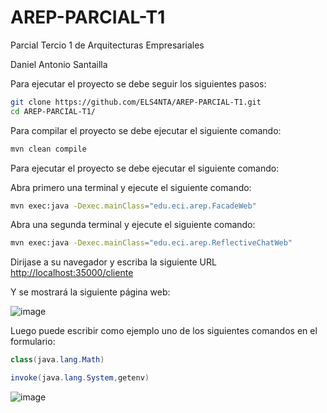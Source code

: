 # AREP-PARCIAL-T1

Parcial Tercio 1 de Arquitecturas Empresariales

Daniel Antonio Santailla

Para ejecutar el proyecto se debe seguir los siguientes pasos:

```bash
git clone https://github.com/ELS4NTA/AREP-PARCIAL-T1.git
cd AREP-PARCIAL-T1/
```

Para compilar el proyecto se debe ejecutar el siguiente comando:

```bash
mvn clean compile
```

Para ejecutar el proyecto se debe ejecutar el siguiente comando:

Abra primero una terminal y ejecute el siguiente comando:

```bash
mvn exec:java -Dexec.mainClass="edu.eci.arep.FacadeWeb"
```

Abra una segunda terminal y ejecute el siguiente comando:

```bash
mvn exec:java -Dexec.mainClass="edu.eci.arep.ReflectiveChatWeb"
```

Dirijase a su navegador y escriba la siguiente URL [http://localhost:35000/cliente](http://localhost:35000/cliente)

Y se mostrará la siguiente página web:

![image](https://github.com/ELS4NTA/AREP-PARCIAL-T1/assets/99996670/a9bb2c32-9388-4780-bc71-5d1e46ee5a4e)

Luego puede escribir como ejemplo uno de los siguientes comandos en el formulario:

```java
class(java.lang.Math)
```

```java
invoke(java.lang.System,getenv)
```

![image](https://github.com/ELS4NTA/AREP-PARCIAL-T1/assets/99996670/693460e7-0fc8-4539-8f6d-94ae93d0cec7)

